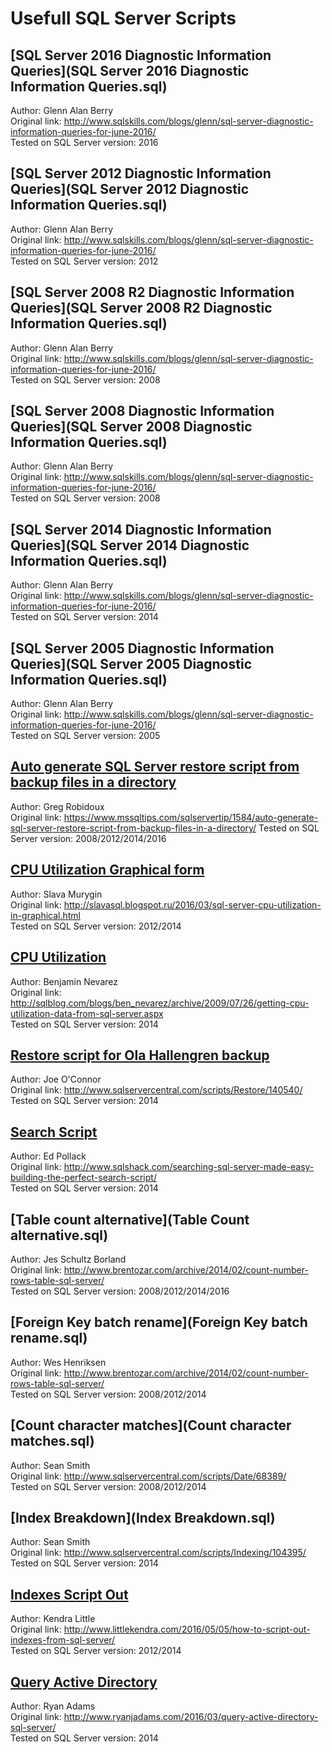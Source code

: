 # Usefull SQL Server Scripts


## [SQL Server 2016 Diagnostic Information Queries](SQL Server 2016 Diagnostic Information Queries.sql)
Author: Glenn Alan Berry<br/>
Original link: http://www.sqlskills.com/blogs/glenn/sql-server-diagnostic-information-queries-for-june-2016/<br/>
Tested on SQL Server version: 2016


## [SQL Server 2012 Diagnostic Information Queries](SQL Server 2012 Diagnostic Information Queries.sql)
Author: Glenn Alan Berry<br/>
Original link: http://www.sqlskills.com/blogs/glenn/sql-server-diagnostic-information-queries-for-june-2016/<br/>
Tested on SQL Server version: 2012


## [SQL Server 2008 R2 Diagnostic Information Queries](SQL Server 2008 R2 Diagnostic Information Queries.sql)
Author: Glenn Alan Berry<br/>
Original link: http://www.sqlskills.com/blogs/glenn/sql-server-diagnostic-information-queries-for-june-2016/<br/>
Tested on SQL Server version: 2008


## [SQL Server 2008 Diagnostic Information Queries](SQL Server 2008 Diagnostic Information Queries.sql)
Author: Glenn Alan Berry<br/>
Original link: http://www.sqlskills.com/blogs/glenn/sql-server-diagnostic-information-queries-for-june-2016/<br/>
Tested on SQL Server version: 2008


## [SQL Server 2014 Diagnostic Information Queries](SQL Server 2014 Diagnostic Information Queries.sql)
Author: Glenn Alan Berry<br/>
Original link: http://www.sqlskills.com/blogs/glenn/sql-server-diagnostic-information-queries-for-june-2016/<br/>
Tested on SQL Server version: 2014


## [SQL Server 2005 Diagnostic Information Queries](SQL Server 2005 Diagnostic Information Queries.sql)
Author: Glenn Alan Berry<br/>
Original link: http://www.sqlskills.com/blogs/glenn/sql-server-diagnostic-information-queries-for-june-2016/<br/>
Tested on SQL Server version: 2005


## [Auto generate SQL Server restore script from backup files in a directory](Generate_Restore_Script_From_Backup_Folder.sql)
Author: Greg Robidoux<br/>
Original link: https://www.mssqltips.com/sqlservertip/1584/auto-generate-sql-server-restore-script-from-backup-files-in-a-directory/
Tested on SQL Server version: 2008/2012/2014/2016


## [CPU Utilization Graphical form](CPU_Utilization_Graphical_form.sql)
Author: Slava Murygin<br/>
Original link: http://slavasql.blogspot.ru/2016/03/sql-server-cpu-utilization-in-graphical.html<br/>
Tested on SQL Server version: 2012/2014


## [CPU Utilization](CPU_Utilization.sql)
Author: Benjamin Nevarez<br/>
Original link: http://sqlblog.com/blogs/ben_nevarez/archive/2009/07/26/getting-cpu-utilization-data-from-sql-server.aspx<br/>
Tested on SQL Server version: 2014


## [Restore script for Ola Hallengren backup](Restore_script_for_Ola_Hallengren_backup.sql)
Author: Joe O'Connor<br/>
Original link: http://www.sqlservercentral.com/scripts/Restore/140540/<br/>
Tested on SQL Server version: 2014


## [Search Script](Search_Script.sql)
Author: Ed Pollack<br/>
Original link: http://www.sqlshack.com/searching-sql-server-made-easy-building-the-perfect-search-script/<br/>
Tested on SQL Server version: 2014


## [Table count alternative](Table Count alternative.sql)
Author: Jes Schultz Borland<br/>
Original link: http://www.brentozar.com/archive/2014/02/count-number-rows-table-sql-server/<br/>
Tested on SQL Server version: 2008/2012/2014/2016


## [Foreign Key batch rename](Foreign Key batch rename.sql)
Author: Wes Henriksen<br/>
Original link: http://www.brentozar.com/archive/2014/02/count-number-rows-table-sql-server/<br/>
Tested on SQL Server version: 2008/2012/2014


## [Count character matches](Count character matches.sql)
Author: Sean Smith<br/>
Original link: http://www.sqlservercentral.com/scripts/Date/68389/<br/>
Tested on SQL Server version: 2008/2012/2014


## [Index Breakdown](Index Breakdown.sql)
Author: Sean Smith<br/>
Original link: http://www.sqlservercentral.com/scripts/Indexing/104395/<br/>
Tested on SQL Server version: 2014


## [Indexes Script Out](Indexes_Script_Out.sql)
Author: Kendra Little<br/>
Original link: http://www.littlekendra.com/2016/05/05/how-to-script-out-indexes-from-sql-server/<br/>
Tested on SQL Server version: 2012/2014


## [Query Active Directory](QueryActiveDirectory.sql)
Author: Ryan Adams<br/>
Original link: http://www.ryanjadams.com/2016/03/query-active-directory-sql-server/<br/>
Tested on SQL Server version: 2014

